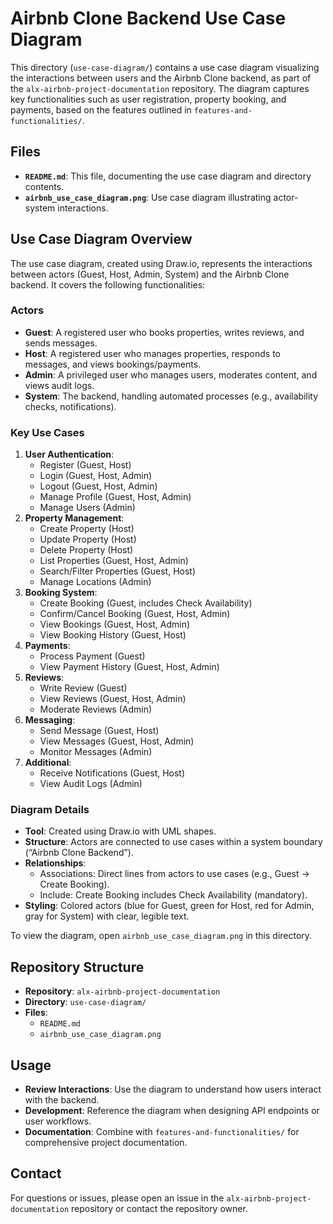 # Airbnb Clone Backend Use Case Diagram

This directory (`use-case-diagram/`) contains a use case diagram visualizing the interactions between users and the Airbnb Clone backend, as part of the `alx-airbnb-project-documentation` repository. The diagram captures key functionalities such as user registration, property booking, and payments, based on the features outlined in `features-and-functionalities/`.

## Files

- **`README.md`**: This file, documenting the use case diagram and directory contents.
- **`airbnb_use_case_diagram.png`**: Use case diagram illustrating actor-system interactions.

## Use Case Diagram Overview

The use case diagram, created using Draw.io, represents the interactions between actors (Guest, Host, Admin, System) and the Airbnb Clone backend. It covers the following functionalities:

### Actors
- **Guest**: A registered user who books properties, writes reviews, and sends messages.
- **Host**: A registered user who manages properties, responds to messages, and views bookings/payments.
- **Admin**: A privileged user who manages users, moderates content, and views audit logs.
- **System**: The backend, handling automated processes (e.g., availability checks, notifications).

### Key Use Cases
1. **User Authentication**:
   - Register (Guest, Host)
   - Login (Guest, Host, Admin)
   - Logout (Guest, Host, Admin)
   - Manage Profile (Guest, Host, Admin)
   - Manage Users (Admin)
2. **Property Management**:
   - Create Property (Host)
   - Update Property (Host)
   - Delete Property (Host)
   - List Properties (Guest, Host, Admin)
   - Search/Filter Properties (Guest, Host)
   - Manage Locations (Admin)
3. **Booking System**:
   - Create Booking (Guest, includes Check Availability)
   - Confirm/Cancel Booking (Guest, Host, Admin)
   - View Bookings (Guest, Host, Admin)
   - View Booking History (Guest, Host)
4. **Payments**:
   - Process Payment (Guest)
   - View Payment History (Guest, Host, Admin)
5. **Reviews**:
   - Write Review (Guest)
   - View Reviews (Guest, Host, Admin)
   - Moderate Reviews (Admin)
6. **Messaging**:
   - Send Message (Guest, Host)
   - View Messages (Guest, Host, Admin)
   - Monitor Messages (Admin)
7. **Additional**:
   - Receive Notifications (Guest, Host)
   - View Audit Logs (Admin)

### Diagram Details
- **Tool**: Created using Draw.io with UML shapes.
- **Structure**: Actors are connected to use cases within a system boundary (“Airbnb Clone Backend”).
- **Relationships**:
  - Associations: Direct lines from actors to use cases (e.g., Guest → Create Booking).
  - Include: Create Booking includes Check Availability (mandatory).
- **Styling**: Colored actors (blue for Guest, green for Host, red for Admin, gray for System) with clear, legible text.

To view the diagram, open `airbnb_use_case_diagram.png` in this directory.

## Repository Structure

- **Repository**: `alx-airbnb-project-documentation`
- **Directory**: `use-case-diagram/`
- **Files**:
  - `README.md`
  - `airbnb_use_case_diagram.png`

## Usage

- **Review Interactions**: Use the diagram to understand how users interact with the backend.
- **Development**: Reference the diagram when designing API endpoints or user workflows.
- **Documentation**: Combine with `features-and-functionalities/` for comprehensive project documentation.

## Contact

For questions or issues, please open an issue in the `alx-airbnb-project-documentation` repository or contact the repository owner.